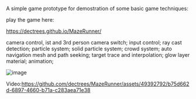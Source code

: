 
A simple game prototype for demostration of some basic game techniques:

play the game here:

https://dectrees.github.io/MazeRunner/

camera control, ist and 3rd person camera switch;
input control;
ray cast detection;
particle system;
solid particle system;
crowd system;
auto navigation mesh and path seeking;
target trace and interpolation;
glow layer material;
animation;

![image](https://github.com/dectrees/MazeRunner/assets/49392792/9767328c-b99c-4081-837e-0c6223ecdd87)

Video:https://github.com/dectrees/MazeRunner/assets/49392792/b75d662d-6897-4660-b71a-c283aea71e38

